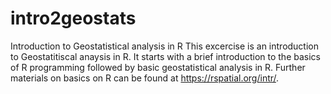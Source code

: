 # intro2geostats
Introduction to Geostatistical analysis in R
This excercise is an introduction to Geostatitiscal anaysis in R. It starts with a brief introduction to the basics of R programming followed by basic geostatistical analysis in R.
Further materials on basics on R can be found at https://rspatial.org/intr/.
